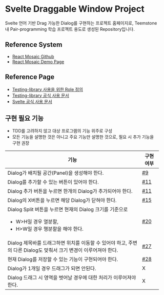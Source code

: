 # Svelte Draggable Window Project

Svelte 언어 기반 Drag 가능한 Dialog를 구현하는 프로젝트 홈페이지로, Teemstone 내 Pair-programming 학습 프로젝트 용도로 생성된 Repository입니다.

## Reference System

- [React Mosaic Github](https://github.com/nomcopter/react-mosaic)
- [React Mosaic Demo Page](https://nomcopter.github.io/react-mosaic/)

## Reference Page

- [Testing-library 사용을 위한 Role 정의](https://www.w3.org/WAI/PF/HTML/wiki/RoleAttribute)
- [Testing-library 공식 사용 문서](https://testing-library.com/docs/)
- [Svelte 공식 사용 문서](https://svelte.dev/docs)

## 구현 필요 기능
- TDD를 고려하지 않고 대상 프로그램의 기능 위주로 구성
- 모든 기능을 설명한 것은 아니고 주요 기능만 설명한 것으로, 필요 시 추가 기능을 구현 권장

|기능|구현 여부|
|---|---|
|Dialog가 배치될 공간(Panel)을 생성해야 한다.|[#9](https://github.com/teemstone-lab/draggable/issues/9)|
|Dialog를 추가할 수 있는 버튼이 있어야 한다.|[#11](https://github.com/teemstone-lab/draggable/issues/11)|
|Dialog 추가 버튼을 누르면 한개의 Dialog가 추가되어야 한다.|[#11](https://github.com/teemstone-lab/draggable/issues/11)|
|Dialog의 X버튼을 누르면 해당 Dialog가 닫혀야 한다.|[#15](https://github.com/teemstone-lab/draggable/issues/15)|
|Dialog Split 버튼을 누르면 현재의 Dialog 크기를 기준으로 <ul><li>W>H일 경우 열분할,</li><li>H>W일 경우 행분할을 해야 한다.</li></ul>|[#20](https://github.com/teemstone-lab/draggable/issues/20)|
|Dialog 제목바를 드래그하면 위치를 이동할 수 있어야 하고, 주변의 다른 Dialog도 맞춰서 크기 변경이 이루어져야 한다.|[#27](https://github.com/teemstone-lab/draggable/issues/27)|
|현재 Dialog를 저장할 수 있는 기능이 구현되어야 한다.|[#28](https://github.com/teemstone-lab/draggable/issues/28)|
|Dialog가 1개일 경우 드래그가 되면 안된다.| X |
|Dialog 드래그 시 영역을 벗어날 경우에 대한 처리가 이루어져야 한다.| X |
